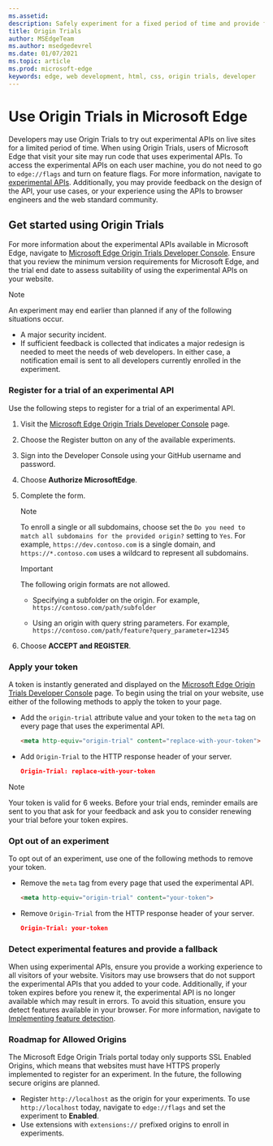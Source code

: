 ```yaml
---
ms.assetid:
description: Safely experiment for a fixed period of time and provide feedback on new platform features.
title: Origin Trials
author: MSEdgeTeam
ms.author: msedgedevrel
ms.date: 01/07/2021
ms.topic: article
ms.prod: microsoft-edge
keywords: edge, web development, html, css, origin trials, developer
---
```

# Use Origin Trials in Microsoft Edge

Developers may use Origin Trials to try out experimental APIs on live sites for a limited period of time.  When using Origin Trials, users of Microsoft Edge that visit your site may run code that uses experimental APIs.  To access the experimental APIs on each user machine, you do not need to go to `edge://flags` and turn on feature flags.  For more information, navigate to [experimental APIs][DeveloperMicrsoftEdgeOriginTrials].  Additionally, you may provide feedback on the design of the API, your use cases, or your experience using the APIs to browser engineers and the web standard community.


<!-- ====================================================================== -->
## Get started using Origin Trials

For more information about the experimental APIs available in Microsoft Edge, navigate to [Microsoft Edge Origin Trials Developer Console][DeveloperMicrsoftEdgeOriginTrials].  Ensure that you review the minimum version requirements for Microsoft Edge, and the trial end date to assess suitability of using the experimental APIs on your website.

> [!NOTE]
> An experiment may end earlier than planned if any of the following situations occur.
> *   A major security incident.
> *   If sufficient feedback is collected that indicates a major redesign is needed to meet the needs of web developers.
> In either case, a notification email is sent to all developers currently enrolled in the experiment.

### Register for a trial of an experimental API

Use the following steps to register for a trial of an experimental API.

1.  Visit the [Microsoft Edge Origin Trials Developer Console][DeveloperMicrsoftEdgeOriginTrials] page.
1.  Choose the Register button on any of the available experiments.
1.  Sign into the Developer Console using your GitHub username and password.
1.  Choose **Authorize MicrosoftEdge**.
1.  Complete the form.

    > [!NOTE]
    > To enroll a single or all subdomains, choose set the `Do you need to match all subdomains for the provided origin?` setting to `Yes`.  For example, `https://dev.contoso.com` is a single domain, and `https://*.contoso.com` uses a wildcard to represent all subdomains.

    > [!IMPORTANT]
    > The following origin formats are not allowed.
    > *   Specifying a subfolder on the origin.  For example, `https://contoso.com/path/subfolder`
    >
    > *   Using an origin with query string parameters.  For example, `https://contoso.com/path/feature?query_parameter=12345`

1.  Choose **ACCEPT and REGISTER**.

### Apply your token

A token is instantly generated and displayed on the [Microsoft Edge Origin Trials Developer Console][DeveloperMicrsoftEdgeOriginTrials] page.  To begin using the trial on your website, use either of the following methods to apply the token to your page.

*   Add the `origin-trial` attribute value and your token to the `meta` tag on every page that uses the experimental API.

    ```html
    <meta http-equiv="origin-trial" content="replace-with-your-token">
    ```

*   Add `Origin-Trial` to the HTTP response header of your server.

    ```json
    Origin-Trial: replace-with-your-token
    ```

> [!NOTE]
> Your token is valid for 6 weeks.  Before your trial ends, reminder emails are sent to you that ask for your feedback and ask you to consider renewing your trial before your token expires.

### Opt out of an experiment

To opt out of an experiment, use one of the following methods to remove your token.

*   Remove the `meta` tag from every page that used the experimental API.

    ```html
    <meta http-equiv="origin-trial" content="your-token">
    ```

*   Remove `Origin-Trial` from the HTTP response header of your server.

    ```json
    Origin-Trial: your-token
    ```

### Detect experimental features and provide a fallback

When using experimental APIs, ensure you provide a working experience to all visitors of your website.  Visitors may use browsers that do not support the experimental APIs that you added to your code.  Additionally, if your token expires before you renew it, the experimental API is no longer available which may result in errors.  To avoid this situation, ensure you detect features available in your browser.  For more information, navigate to [Implementing feature detection][MDNImplementingFeatureDetection].

### Roadmap for Allowed Origins

The Microsoft Edge Origin Trials portal today only supports SSL Enabled Origins, which means that websites must have HTTPS properly implemented to register for an experiment.  In the future, the following secure origins are planned.

*   Register `http://localhost` as the origin for your experiments.  To use `http://localhost` today, navigate to `edge://flags` and set the experiment to **Enabled**.
*   Use extensions with `extensions://` prefixed origins to enroll in experiments.

<!-- links -->

[DeveloperMicrsoftEdgeOriginTrials]: https://developer.microsoft.com/microsoft-edge/origin-trials "Microsoft Edge Origin Trials Developer Console | Microsoft Docs"

[MDNImplementingFeatureDetection]: https://developer.mozilla.org/docs/learn/tools_and_testing/cross_browser_testing/feature_detection "Implementing feature detection | MDN"
